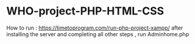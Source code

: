  # WHO-project-PHP-HTML-CSS 
How to run :
https://timetoprogram.com/run-php-project-xampp/
after installing the server and completing all other steps , run Adminhome.php
